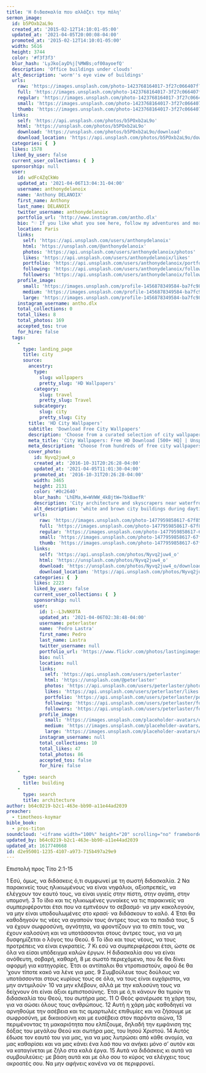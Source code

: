 ```yaml
---
title: 'H διδασκαλία που αλλάζει την πόλη'
sermon_image:
  id: b5POxb2aL9o
  created_at: '2015-02-12T14:10:01-05:00'
  updated_at: '2021-04-05T20:00:08-04:00'
  promoted_at: '2015-02-12T14:10:01-05:00'
  width: 5616
  height: 3744
  color: '#f3f3f3'
  blur_hash: 'LyJko[ayD%j[%MWBs;of00ayoefQ'
  description: 'Office buildings under clouds'
  alt_description: 'worm''s eye view of buildings'
  urls:
    raw: 'https://images.unsplash.com/photo-1423768164017-3f27c066407f?ixid=MnwxNjM3NDl8MHwxfHNlYXJjaHwyM3x8Y2l0eXxlbnwwfHx8fDE2MTc3NDAzMTE&ixlib=rb-1.2.1'
    full: 'https://images.unsplash.com/photo-1423768164017-3f27c066407f?crop=entropy&cs=srgb&fm=jpg&ixid=MnwxNjM3NDl8MHwxfHNlYXJjaHwyM3x8Y2l0eXxlbnwwfHx8fDE2MTc3NDAzMTE&ixlib=rb-1.2.1&q=85'
    regular: 'https://images.unsplash.com/photo-1423768164017-3f27c066407f?crop=entropy&cs=tinysrgb&fit=max&fm=jpg&ixid=MnwxNjM3NDl8MHwxfHNlYXJjaHwyM3x8Y2l0eXxlbnwwfHx8fDE2MTc3NDAzMTE&ixlib=rb-1.2.1&q=80&w=1080'
    small: 'https://images.unsplash.com/photo-1423768164017-3f27c066407f?crop=entropy&cs=tinysrgb&fit=max&fm=jpg&ixid=MnwxNjM3NDl8MHwxfHNlYXJjaHwyM3x8Y2l0eXxlbnwwfHx8fDE2MTc3NDAzMTE&ixlib=rb-1.2.1&q=80&w=400'
    thumb: 'https://images.unsplash.com/photo-1423768164017-3f27c066407f?crop=entropy&cs=tinysrgb&fit=max&fm=jpg&ixid=MnwxNjM3NDl8MHwxfHNlYXJjaHwyM3x8Y2l0eXxlbnwwfHx8fDE2MTc3NDAzMTE&ixlib=rb-1.2.1&q=80&w=200'
  links:
    self: 'https://api.unsplash.com/photos/b5POxb2aL9o'
    html: 'https://unsplash.com/photos/b5POxb2aL9o'
    download: 'https://unsplash.com/photos/b5POxb2aL9o/download'
    download_location: 'https://api.unsplash.com/photos/b5POxb2aL9o/download?ixid=MnwxNjM3NDl8MHwxfHNlYXJjaHwyM3x8Y2l0eXxlbnwwfHx8fDE2MTc3NDAzMTE'
  categories: {  }
  likes: 1578
  liked_by_user: false
  current_user_collections: {  }
  sponsorship: null
  user:
    id: wdFc4ZqCkWo
    updated_at: '2021-04-06T13:04:31-04:00'
    username: anthonydelanoix
    name: 'Anthony DELANOIX'
    first_name: Anthony
    last_name: DELANOIX
    twitter_username: anthonydelanoix
    portfolio_url: 'http://www.instagram.com/antho.dlx'
    bio: "♡ If you like what you see here, follow my adventures and more on Instagram @antho_dlx ♡\r\n25 years old, born in south of France, living in Paris. Scandinavian culture lover, working in digital marketing, and trying to travel as much as possible."
    location: Paris
    links:
      self: 'https://api.unsplash.com/users/anthonydelanoix'
      html: 'https://unsplash.com/@anthonydelanoix'
      photos: 'https://api.unsplash.com/users/anthonydelanoix/photos'
      likes: 'https://api.unsplash.com/users/anthonydelanoix/likes'
      portfolio: 'https://api.unsplash.com/users/anthonydelanoix/portfolio'
      following: 'https://api.unsplash.com/users/anthonydelanoix/following'
      followers: 'https://api.unsplash.com/users/anthonydelanoix/followers'
    profile_image:
      small: 'https://images.unsplash.com/profile-1456878349584-ba7fc98ac955?ixlib=rb-1.2.1&q=80&fm=jpg&crop=faces&cs=tinysrgb&fit=crop&h=32&w=32'
      medium: 'https://images.unsplash.com/profile-1456878349584-ba7fc98ac955?ixlib=rb-1.2.1&q=80&fm=jpg&crop=faces&cs=tinysrgb&fit=crop&h=64&w=64'
      large: 'https://images.unsplash.com/profile-1456878349584-ba7fc98ac955?ixlib=rb-1.2.1&q=80&fm=jpg&crop=faces&cs=tinysrgb&fit=crop&h=128&w=128'
    instagram_username: antho.dlx
    total_collections: 0
    total_likes: 8
    total_photos: 169
    accepted_tos: true
    for_hire: false
  tags:
    -
      type: landing_page
      title: city
      source:
        ancestry:
          type:
            slug: wallpapers
            pretty_slug: 'HD Wallpapers'
          category:
            slug: travel
            pretty_slug: Travel
          subcategory:
            slug: city
            pretty_slug: City
        title: 'HD City Wallpapers'
        subtitle: 'Download Free City Wallpapers'
        description: 'Choose from a curated selection of city wallpapers for your mobile and desktop screens. Always free on Unsplash.'
        meta_title: 'City Wallpapers: Free HD Download [500+ HQ] | Unsplash'
        meta_description: 'Choose from hundreds of free city wallpapers. Download HD wallpapers for free on Unsplash.'
        cover_photo:
          id: Nyvq2juw4_o
          created_at: '2016-10-31T20:26:28-04:00'
          updated_at: '2021-04-05T11:01:30-04:00'
          promoted_at: '2016-10-31T20:26:28-04:00'
          width: 3465
          height: 2131
          color: '#0c2640'
          blur_hash: 'LhEMa,W=WVWW_4kBjtW=?bkBaefR'
          description: 'City architecture and skyscrapers near waterfront'
          alt_description: 'white and brown city buildings during daytime'
          urls:
            raw: 'https://images.unsplash.com/photo-1477959858617-67f85cf4f1df?ixlib=rb-1.2.1'
            full: 'https://images.unsplash.com/photo-1477959858617-67f85cf4f1df?ixlib=rb-1.2.1&q=85&fm=jpg&crop=entropy&cs=srgb'
            regular: 'https://images.unsplash.com/photo-1477959858617-67f85cf4f1df?ixlib=rb-1.2.1&q=80&fm=jpg&crop=entropy&cs=tinysrgb&w=1080&fit=max'
            small: 'https://images.unsplash.com/photo-1477959858617-67f85cf4f1df?ixlib=rb-1.2.1&q=80&fm=jpg&crop=entropy&cs=tinysrgb&w=400&fit=max'
            thumb: 'https://images.unsplash.com/photo-1477959858617-67f85cf4f1df?ixlib=rb-1.2.1&q=80&fm=jpg&crop=entropy&cs=tinysrgb&w=200&fit=max'
          links:
            self: 'https://api.unsplash.com/photos/Nyvq2juw4_o'
            html: 'https://unsplash.com/photos/Nyvq2juw4_o'
            download: 'https://unsplash.com/photos/Nyvq2juw4_o/download'
            download_location: 'https://api.unsplash.com/photos/Nyvq2juw4_o/download'
          categories: {  }
          likes: 2223
          liked_by_user: false
          current_user_collections: {  }
          sponsorship: null
          user:
            id: 1--L3vNK0TA
            updated_at: '2021-04-06T02:38:48-04:00'
            username: peterlaster
            name: 'Pedro Lastra'
            first_name: Pedro
            last_name: Lastra
            twitter_username: null
            portfolio_url: 'https://www.flickr.com/photos/lastingimages/'
            bio: null
            location: null
            links:
              self: 'https://api.unsplash.com/users/peterlaster'
              html: 'https://unsplash.com/@peterlaster'
              photos: 'https://api.unsplash.com/users/peterlaster/photos'
              likes: 'https://api.unsplash.com/users/peterlaster/likes'
              portfolio: 'https://api.unsplash.com/users/peterlaster/portfolio'
              following: 'https://api.unsplash.com/users/peterlaster/following'
              followers: 'https://api.unsplash.com/users/peterlaster/followers'
            profile_image:
              small: 'https://images.unsplash.com/placeholder-avatars/extra-large.jpg?ixlib=rb-1.2.1&q=80&fm=jpg&crop=faces&cs=tinysrgb&fit=crop&h=32&w=32'
              medium: 'https://images.unsplash.com/placeholder-avatars/extra-large.jpg?ixlib=rb-1.2.1&q=80&fm=jpg&crop=faces&cs=tinysrgb&fit=crop&h=64&w=64'
              large: 'https://images.unsplash.com/placeholder-avatars/extra-large.jpg?ixlib=rb-1.2.1&q=80&fm=jpg&crop=faces&cs=tinysrgb&fit=crop&h=128&w=128'
            instagram_username: null
            total_collections: 10
            total_likes: 47
            total_photos: 86
            accepted_tos: false
            for_hire: false
    -
      type: search
      title: building
    -
      type: search
      title: architecture
author: b64c0219-b2c1-463e-bb90-a11e44ad2039
preacher:
  - timotheos-koymar
bible_book:
  - pros-titon
soundcloud: '<iframe width="100%" height="20" scrolling="no" frameborder="no" allow="autoplay" src="https://w.soundcloud.com/player/?url=https%3A//api.soundcloud.com/tracks/709879111%3Fsecret_token%3Ds-IIYlH&color=%23ff5500&inverse=false&auto_play=false&show_user=true"></iframe>'
updated_by: b64c0219-b2c1-463e-bb90-a11e44ad2039
updated_at: 1617740668
id: d2e95001-1235-4107-a973-715b497a29e9
---
```

Επιστολή προς Τίτο 2:1-15

1 Εσύ, όμως, να διδάσκεις ό,τι συμφωνεί με τη σωστή διδασκαλία. 2 Να παρακινείς τους ηλικιωμένους να είναι νηφάλιοι, αξιοπρεπείς, να ελέγχουν τον εαυτό τους, να είναι υγιείς στην πίστη, στην αγάπη, στην υπομονή. 3 Το ίδιο και τις ηλικιωμένες γυναίκες να τις παρακινείς να συμπεριφέρονται έτσι που να εμπνέουν το σεβασμό· να μην κακολογούν, να μην είναι υποδουλωμένες στο κρασί· να διδάσκουν το καλό. 4 Έτσι θα καθοδηγούν τις νέες να αγαπούν τους άντρες τους και τα παιδιά τους, 5 να έχουν σωφροσύνη, αγνότητα, να φροντίζουν για το σπίτι τους, να έχουν καλοσύνη και να υποτάσσονται στους άντρες τους, για να μη δυσφημίζεται ο λόγος του Θεού. 6 Το ίδιο και τους νέους, να τους προτρέπεις να είναι εγκρατείς. 7 Κι εσύ να συμπεριφέρεσαι έτσι, ώστε σε όλα να είσαι υπόδειγμα καλών έργων. Η διδασκαλία σου να είναι ανόθευτη, σοβαρή, καθαρή, 8 με σωστό περιεχόμενο, που δε θα δίνει αφορμή για κατηγορίες. Έτσι οι αντίπαλοι θα ντροπιαστούν, αφού δε θα ’χουν τίποτε κακό να λένε για μας. 9 Συμβούλευε τους δούλους να υποτάσσονται στους κυρίους τους σε όλα, να τους είναι ευχάριστοι, να μην αντιμιλούν· 10 να μην κλέβουν, αλλά με την καλοσύνη τους να δείχνουν ότι είναι άξιοι εμπιστοσύνης. Έτσι με ό,τι κάνουν θα τιμούν τη διδασκαλία του Θεού, του σωτήρα μας.
11 Ο Θεός φανέρωσε τη χάρη του, για να σώσει όλους τους ανθρώπους. 12 Αυτή η χάρη μάς καθοδηγεί να αρνηθούμε την ασέβεια και τις αμαρτωλές επιθυμίες και να ζήσουμε με σωφροσύνη, με δικαιοσύνη και με ευσέβεια στον παρόντα αιώνα, 13 περιμένοντας τη μακαριότητα που ελπίζουμε, δηλαδή την εμφάνιση της δόξας του μεγάλου Θεού και σωτήρα μας, του Ιησού Χριστού. 14 Αυτός έδωσε τον εαυτό του για μας, για να μας λυτρώσει από κάθε ανομία, να μας καθαρίσει και να μας κάνει ένα λαό που να ανήκει μόνο σ’ αυτόν και να καταγίνεται με ζήλο στα καλά έργα. 15 Αυτά να διδάσκεις κι αυτά να συμβουλεύεις· με βάση αυτά και με όλο σου το κύρος να ελέγχεις τους ακροατές σου. Να μην αφήνεις κανένα να σε περιφρονεί.